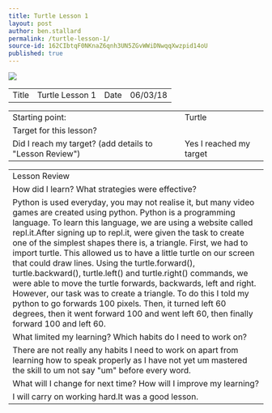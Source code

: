 ```yaml
---
title: Turtle Lesson 1
layout: post
author: ben.stallard
permalink: /turtle-lesson-1/
source-id: 162CIbtqF0NKnaZ6qnh3UN5ZGvWWiDNwqqXwzpid14oU
published: true
---
```

<img src="https://github.com/benstallard/benstallard.github.io/blob/master/images/Other-python-icon.png?raw=true">
<table>
  <tr>
    <td>Title</td>
    <td>Turtle Lesson 1</td>
    <td>Date</td>
    <td>06/03/18</td>
  </tr>
</table>


<table>
  <tr>
    <td>Starting point:</td>
    <td>Turtle</td>
  </tr>
  <tr>
    <td>Target for this lesson?</td>
    <td></td>
  </tr>
  <tr>
    <td>Did I reach my target? 
(add details to "Lesson Review")</td>
    <td> Yes I reached my target</td>
  </tr>
</table>


<table>
  <tr>
    <td>Lesson Review</td>
  </tr>
  <tr>
    <td>How did I learn? What strategies were effective? </td>
  </tr>
  <tr>
    <td>Python is used everyday, you may not realise it, but many video games are created using python. Python is a programming language. To learn this language, we are using a website called repl.it.After signing up to repl.it, were given the task to create one of the simplest shapes there is, a triangle. First, we had to import turtle. This allowed us to have a little turtle on our screen that could draw lines. Using the turtle.forward(), turtle.backward(), turtle.left() and turtle.right() commands, we were able to move the turtle forwards, backwards, left and right. However, our task was to create a triangle. To do this I told my python to go forwards 100 pixels. Then, it turned left 60 degrees, then it went forward 100 and went left 60, then finally forward 100 and left 60.</td>
  </tr>
  <tr>
    <td>What limited my learning? Which habits do I need to work on? </td>
  </tr>
  <tr>
    <td>There are not really any habits I need to work on apart from learning how to speak properly as I have not yet um mastered the skill to um not say "um" before every word.</td>
  </tr>
  <tr>
    <td>What will I change for next time? How will I improve my learning?</td>
  </tr>
  <tr>
    <td>I will carry on working hard.It was a good lesson.</td>
  </tr>
</table>


